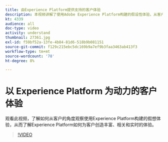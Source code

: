 ```yaml
---
title: 由Experience Platform提供支持的客户体验
description: 本视频讲解了使用Adobe Experience Platform构建的假设性体验，从客户的角度来看。 了解Experience Platform如何创建丰富、相关且实时的体验。
kt: 4339
audience: all
doc-type: video
activity: understand
thumbnail: 27361.jpg
exl-id: f59bf52a-13fe-4b84-81d6-518b9b081151
source-git-commit: f129c215ebc5dc169b9a7ef9b3faa3463ab413f3
workflow-type: tm+mt
source-wordcount: '78'
ht-degree: 8%

---
```


# 以 Experience Platform 为动力的客户体验

观看此视频，了解如何从客户的角度观察使用Experience Platform构建的假想体验，从而了解Experience Platform如何为客户创造丰富、相关和实时的体验。

>[!VIDEO](https://video.tv.adobe.com/v/35361?quality=12&learn=on&captions=chi_hans)
